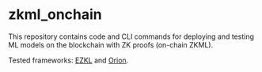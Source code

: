 # zkml_onchain

This repository contains code and CLI commands for deploying and testing ML models on the blockchain with ZK proofs (on-chain ZKML).

Tested frameworks: [EZKL](https://ezkl.xyz/) and [Orion](https://orion.gizatech.xyz/welcome/readme).
